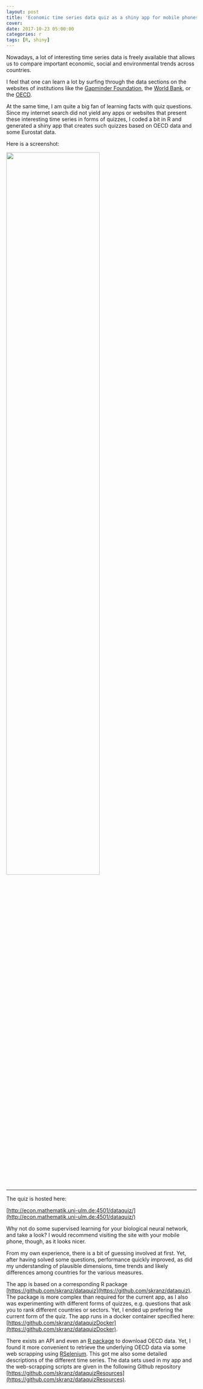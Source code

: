 ```yaml
---
layout: post
title: 'Economic time series data quiz as a shiny app for mobile phones'
cover: 
date: 2017-10-23 05:00:00
categories: r
tags: [R, shiny]
---
```

Nowadays, a lot of interesting time series data is freely available that allows us to compare important economic, social and environmental trends across countries.

I feel that one can learn a lot by surfing through the data sections on the websites of institutions like the [Gapminder Foundation](https://www.gapminder.org/tools/), the [World Bank](https://data.worldbank.org/), or the [OECD](https://data.oecd.org/).

At the same time, I am quite a big fan of learning facts with quiz questions. Since my internet search did not yield any apps or websites that present these interesting time series in forms of quizzes, I coded a bit in R and generated a shiny app that creates such quizzes based on OECD data and some Eurostat data.

Here is a screenshot:

<a href="http://econ.mathematik.uni-ulm.de:4501/dataquiz/" target="_blank">
<img src="http://skranz.github.io/images/dataquiz.PNG" style="width: 70%; height: 70%">
</a>
<hr>

The quiz is hosted here:

[http://econ.mathematik.uni-ulm.de:4501/dataquiz/](http://econ.mathematik.uni-ulm.de:4501/dataquiz/)

Why not do some supervised learning for your biological neural network, and take a look? I would recommend visiting the site with your mobile phone, though, as it looks nicer.

From my own experience, there is a bit of guessing involved at first. Yet, after having solved some questions, performance quickly improved, as did my understanding of plausible dimensions, time trends and likely differences among countries for the various measures.

The app is based on a corresponding R package [https://github.com/skranz/dataquiz](https://github.com/skranz/dataquiz). The package is more complex than required for the current app, as I also was experimenting with different forms of quizzes, e.g. questions that ask you to rank different countries or sectors. Yet, I ended up prefering the current form of the quiz. The app runs in a docker container specified here: [https://github.com/skranz/dataquizDocker](https://github.com/skranz/dataquizDocker).

There exists an API and even an [R package](https://cran.r-project.org/web/packages/OECD/) to download OECD data. Yet, I found it more convenient to retrieve the underlying OECD data via some web scrapping using [RSelenium](https://cran.r-project.org/web/packages/RSelenium/). This got me also some detailed descriptions of the different time series. The data sets used in my app and the web-scrapping scripts are given in the following Github repository [https://github.com/skranz/dataquizResources](https://github.com/skranz/dataquizResources).  
